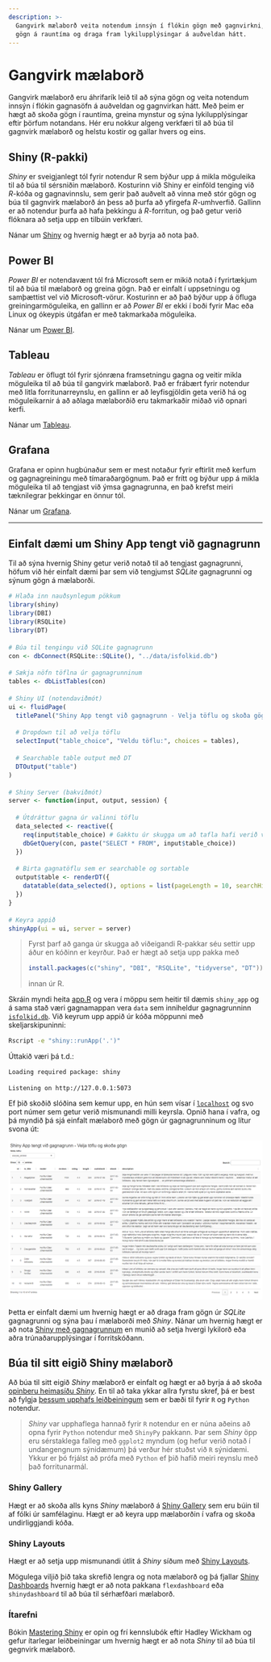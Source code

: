 ```yaml
---
description: >-
  Gangvirk mælaborð veita notendum innsýn í flókin gögn með gagnvirkni, sem gerir kleift að skoða 
  gögn á rauntíma og draga fram lykilupplýsingar á auðveldan hátt.
---
```


# Gangvirk mælaborð

Gangvirk mælaborð eru áhrifarík leið til að sýna gögn og veita notendum innsýn í flókin gagnasöfn á
auðveldan og gagnvirkan hátt. Með þeim er hægt að skoða gögn í rauntíma, greina mynstur og sýna
lykilupplýsingar eftir þörfum notandans. Hér eru nokkur algeng verkfæri til að búa til gagnvirk
mælaborð og helstu kostir og gallar hvers og eins.

## Shiny (R-pakki)

_Shiny_ er sveigjanlegt tól fyrir notendur R sem býður upp á mikla möguleika til að búa til
sérsniðin mælaborð. Kosturinn við Shiny er einföld tenging við _R_-kóða og gagnavinnslu, sem gerir
það auðvelt að vinna með stór gögn og búa til gagnvirk mælaborð án þess að þurfa að yfirgefa
_R_-umhverfið. Gallinn er að notendur þurfa að hafa þekkingu á _R_-forritun, og það getur verið
flóknara að setja upp en tilbúin verkfæri.

Nánar um [Shiny](https://shiny.rstudio.com/) og hvernig hægt er að byrja að nota það.

## Power BI

_Power BI_ er notendavænt tól frá Microsoft sem er mikið notað í fyrirtækjum til að búa til mælaborð
og greina gögn. Það er einfalt í uppsetningu og samþættist vel við Microsoft-vörur. Kosturinn er að
það býður upp á öfluga greiningarmöguleika, en gallinn er að _Power BI_ er ekki í boði fyrir Mac eða
Linux og ókeypis útgáfan er með takmarkaða möguleika.

Nánar um [Power BI](https://powerbi.microsoft.com/).

## Tableau

_Tableau_ er öflugt tól fyrir sjónræna framsetningu gagna og veitir mikla möguleika til að búa til
gangvirk mælaborð. Það er frábært fyrir notendur með litla forritunarreynslu, en gallinn er að
leyfisgjöldin geta verið há og möguleikarnir á að aðlaga mælaborðið eru takmarkaðir miðað við opnari
kerfi.

Nánar um [Tableau](https://www.tableau.com/).

## Grafana

Grafana er opinn hugbúnaður sem er mest notaður fyrir eftirlit með kerfum og gagnagreiningu með
tímaraðargögnum. Það er frítt og býður upp á mikla möguleika til að tengjast við ýmsa gagnagrunna,
en það krefst meiri tæknilegrar þekkingar en önnur tól.

Nánar um [Grafana](https://grafana.com/).

---

## Einfalt dæmi um Shiny App tengt við gagnagrunn

Til að sýna hvernig Shiny getur verið notað til að tengjast gagnagrunni, höfum við hér einfalt dæmi
þar sem við tengjumst _SQLite_ gagnagrunni og sýnum gögn á mælaborði.

```r
# Hlaða inn nauðsynlegum pökkum
library(shiny)
library(DBI)
library(RSQLite)
library(DT)

# Búa til tengingu við SQLite gagnagrunn
con <- dbConnect(RSQLite::SQLite(), "../data/isfolkid.db")

# Sækja nöfn töflna úr gagnagrunninum
tables <- dbListTables(con)

# Shiny UI (notendaviðmót)
ui <- fluidPage(
  titlePanel("Shiny App tengt við gagnagrunn - Velja töflu og skoða gögn"),

  # Dropdown til að velja töflu
  selectInput("table_choice", "Veldu töflu:", choices = tables),

  # Searchable table output með DT
  DTOutput("table")
)

# Shiny Server (bakviðmót)
server <- function(input, output, session) {

  # Útdráttur gagna úr valinni töflu
  data_selected <- reactive({
    req(input$table_choice) # Gakktu úr skugga um að tafla hafi verið valin
    dbGetQuery(con, paste("SELECT * FROM", input$table_choice))
  })

  # Birta gagnatöflu sem er searchable og sortable
  output$table <- renderDT({
    datatable(data_selected(), options = list(pageLength = 10, searchHighlight = TRUE))
  })
}

# Keyra appið
shinyApp(ui = ui, server = server)
```

> Fyrst þarf að ganga úr skugga að viðeigandi R-pakkar séu settir upp áður en kóðinn er keyrður.
> Það er hægt að setja upp pakka með
> ```R 
> install.packages(c("shiny", "DBI", "RSQLite", "tidyverse", "DT"))
> ``` 
> innan úr R.

Skráin myndi heita [app.R](../code/app.R) og vera í möppu sem heitir til dæmis `shiny_app` og á
sama stað væri gagnamappan vera `data` sem inniheldur gagnagrunninn
[`isfolkid.db`](../data/isfolkid.db). Við keyrum upp appið úr kóða möppunni með skeljarskipuninni:

```bash
Rscript -e "shiny::runApp('.')"
```

Úttakið væri þá t.d.:

``` 
Loading required package: shiny

Listening on http://127.0.0.1:5073
```

Ef þið skoðið slóðina sem kemur upp, en hún sem vísar í [`localhost`](http://127.0.0.1) og svo
port númer sem getur verið mismunandi milli keyrsla. Opnið hana í vafra, og þá myndið þá sjá
einfalt mælaborð með gögn úr gagnagrunninum og lítur svona út:

![Shiny App fyrir SQLite gagnagrunninn um Sögu Ísfólksins](figures/shiny_output.png)

Þetta er einfalt dæmi um hvernig hægt er að draga fram gögn úr _SQLite_ gagnagrunni og sýna þau í
mælaborði með _Shiny_. Nánar um hvernig hægt er að nota
[Shiny með gagnagrunnum](https://www.r-bloggers.com/2022/01/using-databases-with-shiny/) en
munið að setja hvergi lykilorð eða aðra trúnaðarupplýsingar í forritskóðann.

## Búa til sitt eigið Shiny mælaborð

Að búa til sitt eigið _Shiny_ mælaborð er einfalt og hægt er að byrja á að skoða [opinberu 
heimasíðu _Shiny_](https://shiny.posit.co/). En til að taka ykkar allra fyrstu skref, þá er best 
að fylgja [þessum upphafs leiðbeiningum](https://shiny.posit.co/getstarted.html) sem er bæði til 
fyrir `R` og `Python` notendur. 

> _Shiny_ var upphaflega hannað fyrir `R` notendur en er núna aðeins að opna fyrir `Python` notendur
> með `ShinyPy` pakkann. Þar sem _Shiny_ öpp eru sérstaklega falleg með `ggplot2` myndum (og 
> hefur verið notað í undangengnum sýnidæmum) þá verður hér stuðst við `R` sýnidæmi. Ykkur er þó 
> frjálst að prófa með `Python` ef þið hafið meiri reynslu með það forritunarmál.

### Shiny Gallery 

Hægt er að skoða alls kyns _Shiny_ mælaborð á [Shiny Gallery](https://shiny.posit.co/r/gallery/)
sem eru búin til af fólki úr samfélaginu. Hægt er að keyra upp mælaborðin í vafra og skoða
undirliggjandi kóða.

### Shiny Layouts

Hægt er að setja upp mismunandi útlit á _Shiny_ síðum með 
[Shiny Layouts](https://shiny.posit.co/r/layouts/). 

Mögulega viljið þið taka skrefið lengra og nota mælaborð og þá fjallar 
[Shiny Dashboards](https://shiny.posit.co/r/articles/build/dashboards/index.html) hvernig hægt 
er að nota pakkana `flexdashboard` eða `shinydashboard` til að búa til sérhæfðari mælaborð.  

### Ítarefni

Bókin [Mastering Shiny](https://mastering-shiny.org/) er opin og frí kennslubók eftir Hadley Wickham
og gefur ítarlegar leiðbeiningar um hvernig hægt er að nota _Shiny_ til að búa til gegnvirk 
mælaborð.